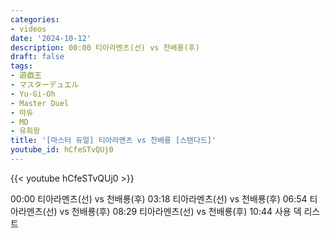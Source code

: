```yaml
---
categories:
- videos
date: '2024-10-12'
description: 00:00 티아라멘츠(선) vs 천배룡(후)
draft: false
tags:
- 遊戯王
- マスターデュエル
- Yu-Gi-Oh
- Master Duel
- 마듀
- MD
- 유희왕
title: '[마스터 듀얼] 티아라멘츠 vs 천배룡 [스탠다드]'
youtube_id: hCfeSTvQUj0
---
```



{{< youtube hCfeSTvQUj0 >}}

00:00 티아라멘츠(선) vs 천배룡(후)
03:18 티아라멘츠(선) vs 천배룡(후)
06:54 티아라멘츠(선) vs 천배룡(후)
08:29 티아라멘츠(선) vs 천배룡(후)
10:44 사용 덱 리스트